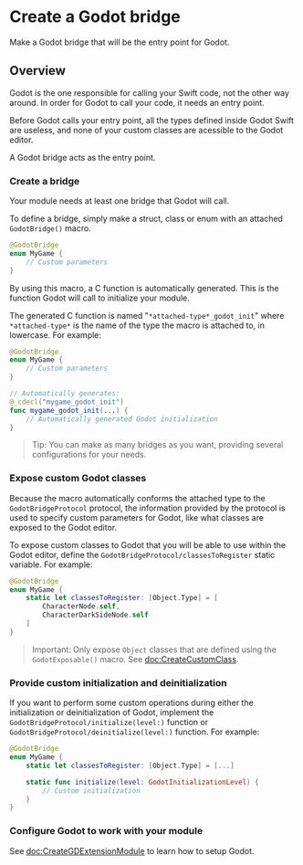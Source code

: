 # Create a Godot bridge

Make a Godot bridge that will be the entry point for Godot.

## Overview

Godot is the one responsible for calling your Swift code, not the other way around. In order for Godot to call your code, it needs an entry point.

Before Godot calls your entry point, all the types defined inside Godot Swift are useless, and none of your custom classes are acessible to the Godot editor.

A Godot bridge acts as the entry point.

### Create a bridge

Your module needs at least one bridge that Godot will call.

To define a bridge, simply make a struct, class or enum with an attached ``GodotBridge()`` macro.

```swift
@GodotBridge
enum MyGame {
    // Custom parameters
}
```

By using this macro, a C function is automatically generated. This is the function Godot will call to initialize your module.

The generated C function is named "`*attached-type*_godot_init`" where `*attached-type*` is the name of the type the macro is attached to, in lowercase. For example:

```swift
@GodotBridge
enum MyGame {
    // Custom parameters
}

// Automatically generates:
@_cdecl("mygame_godot_init")
func mygame_godot_init(...) {
    // Automatically generated Godot initialization
}
```

> Tip: You can make as many bridges as you want, providing several configurations for your needs.

### Expose custom Godot classes

Because the macro automatically conforms the attached type to the ``GodotBridgeProtocol`` protocol, the information provided by the protocol is used to specify custom parameters for Godot, like what classes are exposed to the Godot editor.

To expose custom classes to Godot that you will be able to use within the Godot editor, define the ``GodotBridgeProtocol/classesToRegister`` static variable. For example:

```swift
@GodotBridge
enum MyGame {
    static let classesToRegister: [Object.Type] = [
        CharacterNode.self,
        CharacterDarkSideNode.self
    ]
}
```

> Important: Only expose ``Object`` classes that are defined using the ``GodotExposable()`` macro. See <doc:CreateCustomClass>.

### Provide custom initialization and deinitialization

If you want to perform some custom operations during either the initialization or deinitialization of Godot, implement the ``GodotBridgeProtocol/initialize(level:)`` function or ``GodotBridgeProtocol/deinitialize(level:)`` function. For example:

```swift
@GodotBridge
enum MyGame {
    static let classesToRegister: [Object.Type] = [...]

    static func initialize(level: GodotInitializationLevel) {
        // Custom initialization
    }
}
```

### Configure Godot to work with your module

See <doc:CreateGDExtensionModule> to learn how to setup Godot.
